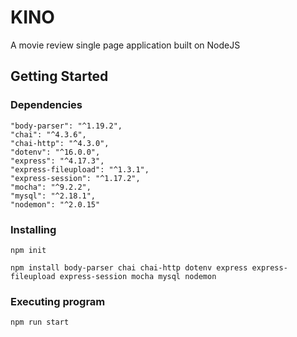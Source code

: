 # KINO
A movie review single page application built on NodeJS

## Getting Started

### Dependencies
    "body-parser": "^1.19.2",
    "chai": "^4.3.6",
    "chai-http": "^4.3.0",
    "dotenv": "^16.0.0",
    "express": "^4.17.3",
    "express-fileupload": "^1.3.1",
    "express-session": "^1.17.2",
    "mocha": "^9.2.2",
    "mysql": "^2.18.1",
    "nodemon": "^2.0.15"
    
 ### Installing
 ```
 npm init
 ```
 ```
npm install body-parser chai chai-http dotenv express express-fileupload express-session mocha mysql nodemon
 ```
 
 ### Executing program
  ```
 npm run start  
  ```
